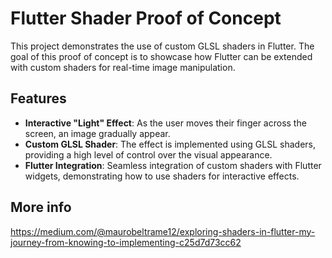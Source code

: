 # Flutter Shader Proof of Concept

This project demonstrates the use of custom GLSL shaders in Flutter. 
The goal of this proof of concept is to showcase how Flutter can be extended with custom shaders for real-time image manipulation.

## Features

- **Interactive "Light" Effect**: As the user moves their finger across the screen, an image gradually appear.
- **Custom GLSL Shader**: The effect is implemented using GLSL shaders, providing a high level of control over the visual appearance.
- **Flutter Integration**: Seamless integration of custom shaders with Flutter widgets, demonstrating how to use shaders for interactive effects.

## More info
https://medium.com/@maurobeltrame12/exploring-shaders-in-flutter-my-journey-from-knowing-to-implementing-c25d7d73cc62
